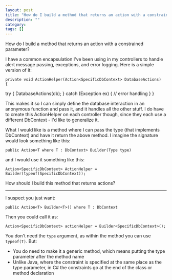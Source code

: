 ```yaml
---
layout: post
title: "How do I build a method that returns an action with a constrained parameter?"
description: ""
category:
tags: []
---
```


How do I build a method that returns an action with a constrained parameter?


I have a common encapsulation I've been using in my controllers to handle alert message passing, exceptions, and error logging. Here is a simple version of it:

    private void ActionHelper(Action<SpecificDbContext> DatabaseActions)
    {
  try {
      DatabaseActions(db);
  }
  catch (Exception ex) {
      // error handling
  }
    }

This makes it so I can simply define the database interaction in an anonymous function and pass it, and it handles all the other stuff. I do have to create this ActionHelper on each controller though, since they each use a different DbContext - I'd like to generalize it.

What I would like is a method where I can pass the type (that implements DbContext) and have it return the above method. I imagine the signature would look something like this:

    public Action<T where T : DbContext> Builder(Type type)

and I would use it something like this:

    Action<SpecificDbContext> ActionHelper = Builder(typeof(SpecificDbContext));

How should I build this method that returns actions?


--------------------------------------- 
I suspect you just want:

    public Action<T> Builder<T>() where T : DbContext

Then you could call it as:

    Action<SpecificDbContext> actionHelper = Builder<SpecificDbContext>();

You don't need the `type` argument, as within the method you can use `typeof(T)`. But:

- You do need to make it a generic method, which means putting the type parameter after the method name
- Unlike Java, where the constraint is specified at the same place as the type parameter, in C# the constraints go at the end of the class or method declaration

